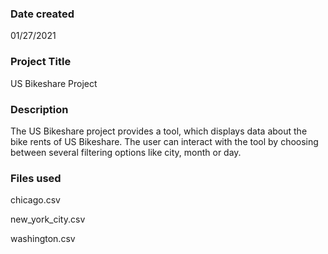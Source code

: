 ### Date created
01/27/2021

### Project Title
US Bikeshare Project

### Description
The US Bikeshare project provides a tool, which displays data about the bike rents of US Bikeshare. The user can interact with the tool by choosing between several filtering options like city, month or day.

### Files used
chicago.csv

new_york_city.csv

washington.csv
